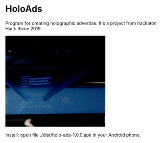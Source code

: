 # HoloAds

Program for creating holographic advertise. It's a project from hackaton Hack Rivne 2019.

![HoloAds](./preview.jpg "HoloAds")

Install:
    open file ./dist/holo-ads-1.0.0.apk in your Android phone.
